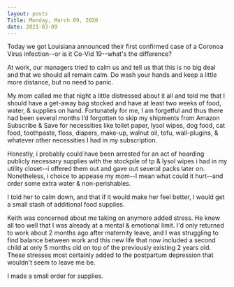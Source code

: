 ```yaml
---
layout: posts
Title: Monday, March 09, 2020
date: 2021-03-09
---
```


Today we got Louisiana announced their first confirmed case of a Coronoa Virus infection--or is it Co-Vid 19--what's the difference?

At work, our managers tried to calm us and tell us that this is no big deal and that we should all remain calm.  Do wash your hands
and keep a little more distance, but no need to panic.

My mom called me that night a little distressed about it all and told me that I should have a get-away bag stocked
and have at least two weeks of food, water, & supplies on 
hand.  Fortunately for me, I am forgetful and thus there 
had been several months I’d forgotten to skip my shipments 
from Amazon Subscribe & Save for necessities like toilet paper, 
lysol wipes, dog food, cat food, toothpaste, floss, diapers, make-up, 
walnut oil, tofu, wall-plugins, & whatever other necessities I had in my 
subscription.

Honestly, i probably could have been arrested for an act of hoarding publicly necessary supplies with the stockpile of tp & lysol wipes i had in my utility closet--i offered them out and gave out several packs later on.  Nonetheless, i choice to appease my mom--I mean what could it hurt--and order some extra water & non-perishables.

I told her to calm down, and that if it would make her feel better, 
I would get a small stash of additional food supplies.  

Keith was concerned about me taking on anymore added stress.  He knew all too well that I was already at a mental & emotional limit.
I'd only returned to work about 2 months ago after maternity leave, and I
was struggling to find balance between work and this new 
life that now included a second child at only 5 months old 
on top of the previously existing 2 years old.  These stresses most
certainly added to the postpartum depression that wouldn't seem to leave me be.

I made a small order for supplies.
  